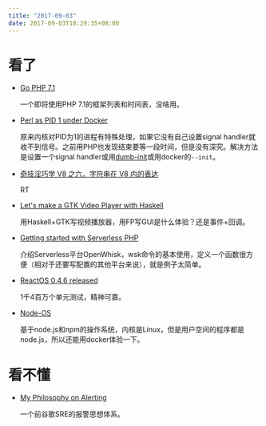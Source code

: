 ```yaml
---
title: "2017-09-03"
date: 2017-09-03T18:29:35+08:00
---
```


# 看了

+ [Go PHP 7.1](https://gophp71.org/)

    一个即将使用PHP 7.1的框架列表和时间表，没啥用。

+ [Perl as PID 1 under Docker](http://tech-blog.cv-library.co.uk/2017/08/31/perl-as-pid-1-under-docker/)

    原来内核对PID为1的进程有特殊处理，如果它没有自己设置signal handler就收不到信号。之前用PHP也发现结束要等一段时间，但是没有深究。解决方法是设置一个signal handler或用[dumb-init](https://github.com/Yelp/dumb-init)或用docker的`--init`。

+ [奇技淫巧学 V8 之六，字符串在 V8 内的表达](https://zhuanlan.zhihu.com/p/28883711)

    RT

+ [Let's make a GTK Video Player with Haskell](https://lettier.github.io/posts/2017-08-30-haskell-gtk-video-player.html)

    用Haskell+GTK写视频播放器，用FP写GUI是什么体验？还是事件+回调。

+ [Getting started with Serverless PHP](https://akrabat.com/getting-started-with-serverless-php/)

    介绍Serverless平台OpenWhisk，wsk命令的基本使用，定义一个函数很方便（相对于还要写配置的其他平台来说），就是例子太简单。

+ [ReactOS 0.4.6 released](http://www.reactos.com/project-news/reactos-046-released)

    1千4百万个单元测试，精神可嘉。

+ [Node-OS](https://node-os.com/)

    基于node.js和npm的操作系统，内核是Linux，但是用户空间的程序都是node.js，所以还能用docker体验一下。

# 看不懂

+ [My Philosophy on Alerting](https://docs.google.com/document/d/199PqyG3UsyXlwieHaqbGiWVa8eMWi8zzAn0YfcApr8Q/preview#heading=h.fs3knmjt7fjy)

    一个前谷歌SRE的报警思想体系。
